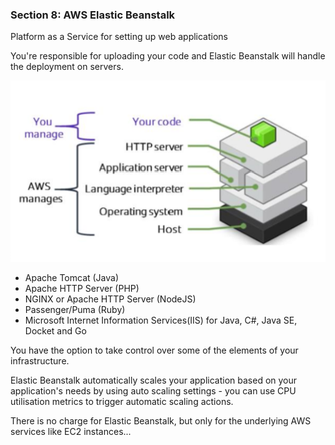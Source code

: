 ### Section 8: AWS Elastic Beanstalk

Platform as a Service for setting up web applications

You're responsible for uploading your code and Elastic Beanstalk will handle the deployment on servers.

![Architecture](images/elastic_beanstalk_architecture.png)

- Apache Tomcat (Java)
- Apache HTTP Server (PHP)
- NGINX or Apache HTTP Server (NodeJS)
- Passenger/Puma (Ruby)
- Microsoft Internet Information Services(IIS) for Java, C#, Java SE, Docket and Go

You have the option to take control over some of the elements of your infrastructure.

Elastic Beanstalk automatically scales your application based on your application's needs by using auto scaling settings - you can use CPU utilisation metrics to trigger automatic scaling actions.

There is no charge for Elastic Beanstalk, but only for the underlying AWS services like EC2 instances...

